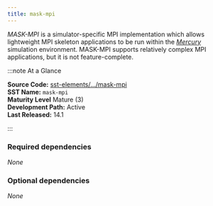 ```yaml
---
title: mask-mpi
---
```


*MASK-MPI* is a simulator-specific MPI implementation which allows lightweight MPI skeleton applications to be run within the [*Mercury*](../mercury/intro.md) simulation environment. MASK-MPI supports relatively complex MPI applications, but it is not feature-complete.

:::note At a Glance

**Source Code:** [sst-elements/.../mask-mpi](https://github.com/sstsimulator/sst-elements/src/sst/elements/mask-mpi) &nbsp;  
**SST Name:** `mask-mpi`  &nbsp;  
**Maturity Level** Mature (3) &nbsp;  
**Development Path:** Active &nbsp;  
**Last Released:** 14.1

:::


### Required dependencies
*None*

### Optional dependencies
*None*


<!--- Optional content - list of elements provided in this library --->


<!--- Uncomment these lines to add a "card index" to each of the pages in the section  --->
<!---
import DocCardList from '@theme/DocCardList';

<DocCardList />
--->
